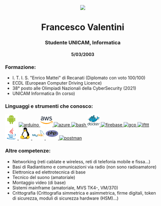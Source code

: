 <p align="center">
  <img align="center" src="https://lh3.googleusercontent.com/a/ALm5wu1oK44jm2sxrph5rFlex2wbvKX6zK3pSrYC2UUW=s506"></img>
</p>

<h1 align="center">Francesco Valentini</h1>
<h3 align="center">Studente UNICAM, Informatica</h3>
<h4 align="center">5/03/2003</h4>
<p>
  <h3 align="left">Formazione:</h3>
  <ul>
    <li>I. T. I. S. "Enrico Mattei" di Recanati (Diplomato con voto 100/100)</li>
    <li>ECDL (European Computer Driving Licence)</li>
    <li>38° posto alle Olimpiadi Nazionali della CyberSecurity (2021)</li>
    <li>UNICAM Informatica (In corso)</li>
  </ul>
</p>

<h3 align="left">Linguaggi e strumenti che conosco:</h3>
<p align="left"> 
  <a href="https://developer.android.com" target="_blank" rel="noreferrer"><img src="https://raw.githubusercontent.com/devicons/devicon/master/icons/android/android-original-wordmark.svg" alt="android" width="40" height="40"/></a> 
  <a href="https://www.arduino.cc/" target="_blank" rel="noreferrer"> <img src="https://cdn.worldvectorlogo.com/logos/arduino-1.svg" alt="arduino" width="40" height="40"/> </a> 
  <a href="https://aws.amazon.com" target="_blank" rel="noreferrer"> <img src="https://raw.githubusercontent.com/devicons/devicon/master/icons/amazonwebservices/amazonwebservices-original-wordmark.svg" alt="aws" width="40" height="40"/> </a> 
  <a href="https://azure.microsoft.com/en-in/" target="_blank" rel="noreferrer"> <img src="https://www.vectorlogo.zone/logos/microsoft_azure/microsoft_azure-icon.svg" alt="azure" width="40" height="40"/> </a> 
  <a href="https://www.gnu.org/software/bash/" target="_blank" rel="noreferrer"> <img src="https://www.vectorlogo.zone/logos/gnu_bash/gnu_bash-icon.svg" alt="bash" width="40" height="40"/> </a> 
  <a href="https://www.docker.com/" target="_blank" rel="noreferrer"> <img src="https://raw.githubusercontent.com/devicons/devicon/master/icons/docker/docker-original-wordmark.svg" alt="docker" width="40" height="40"/> </a> 
  <a href="https://firebase.google.com/" target="_blank" rel="noreferrer"> <img src="https://www.vectorlogo.zone/logos/firebase/firebase-icon.svg" alt="firebase" width="40" height="40"/> </a> 
  <a href="https://cloud.google.com" target="_blank" rel="noreferrer"> <img src="https://www.vectorlogo.zone/logos/google_cloud/google_cloud-icon.svg" alt="gcp" width="40" height="40"/> </a> 
  <a href="https://ifttt.com/" target="_blank" rel="noreferrer"> <img src="https://www.vectorlogo.zone/logos/ifttt/ifttt-ar21.svg" alt="ifttt" width="40" height="40"/> </a> 
  <a href="https://www.java.com" target="_blank" rel="noreferrer"> <img src="https://raw.githubusercontent.com/devicons/devicon/master/icons/java/java-original.svg" alt="java" width="40" height="40"/> </a> 
  <a href="https://www.linux.org/" target="_blank" rel="noreferrer"> <img src="https://raw.githubusercontent.com/devicons/devicon/master/icons/linux/linux-original.svg" alt="linux" width="40" height="40"/> </a> 
  <a href="https://www.mysql.com/" target="_blank" rel="noreferrer"> <img src="https://raw.githubusercontent.com/devicons/devicon/master/icons/mysql/mysql-original-wordmark.svg" alt="mysql" width="40" height="40"/> </a> 
  <a href="https://www.php.net" target="_blank" rel="noreferrer"> <img src="https://raw.githubusercontent.com/devicons/devicon/master/icons/php/php-original.svg" alt="php" width="40" height="40"/> </a> 
  <a href="https://postman.com" target="_blank" rel="noreferrer"> <img src="https://www.vectorlogo.zone/logos/getpostman/getpostman-icon.svg" alt="postman" width="40" height="40"/> </a> 
</p>

<p>
  <h3 align="left">Altre competenze:</h3>
  <ul>
    <li>Networking (reti cablate e wireless, reti di telefonia mobile e fissa...)</li>
    <li>Basi di Radiantismo e comunicazioni via radio (non sono radioamatore)</li>
    <li>Elettronica ed elettrotecnica di base</li>
    <li>Tecnico del suono (amatoriale)</li>
    <li>Montaggio video (di base)</li>
    <li>Sistemi mainframe (amatoriale, MVS TK4-, VM/370)</li>
    <li>Crittografia (Crittografia simmetrica e asimmetrica, firme digitali, token di sicurezza, moduli di sicurezza hardware (HSM)...)</li>
  </ul>
</p>

<!---
FrancescoValentini/FrancescoValentini is a ✨ special ✨ repository because its `README.md` (this file) appears on your GitHub profile.
You can click the Preview link to take a look at your changes.
--->
